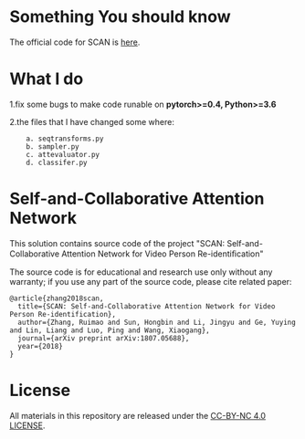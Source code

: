 # Something You should know
The official code for SCAN is [here](https://github.com/ruixuejianfei/SCAN).
# What I do
1.fix some bugs to make code runable on **pytorch>=0.4, Python>=3.6** 

2.the files that I have changed some where:

        a. seqtransforms.py
        b. sampler.py
        c. attevaluator.py
        d. classifer.py

# Self-and-Collaborative Attention Network

This solution contains source code of the project 
"SCAN: Self-and-Collaborative Attention Network for Video Person Re-identiﬁcation" 

The source code is for educational and research use only without any warranty; 
if you use any part of the source code, please cite related paper:


``` 
@article{zhang2018scan,
  title={SCAN: Self-and-Collaborative Attention Network for Video Person Re-identification},
  author={Zhang, Ruimao and Sun, Hongbin and Li, Jingyu and Ge, Yuying and Lin, Liang and Luo, Ping and Wang, Xiaogang},
  journal={arXiv preprint arXiv:1807.05688},
  year={2018}
}
```


# License

All materials in this repository are released under the [CC-BY-NC 4.0 LICENSE](https://creativecommons.org/licenses/by-nc/4.0/).


